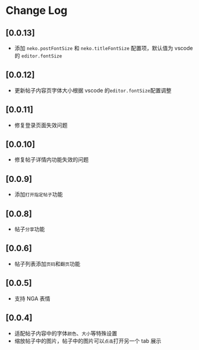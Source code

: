 # Change Log

## [0.0.13]

- 添加 `neko.postFontSize` 和 `neko.titleFontSize` 配置项，默认值为 vscode 的 `editor.fontSize`

## [0.0.12]

- 更新帖子内容页字体大小根据 vscode 的`editor.fontSize`配置调整

## [0.0.11]

- 修复登录页面失效问题

## [0.0.10]

- 修复帖子详情内功能失效的问题

## [0.0.9]

- 添加`打开指定帖子`功能

## [0.0.8]

- 帖子`分享`功能

## [0.0.6]

- 帖子列表添加`页码`和`翻页`功能

## [0.0.5]

- 支持 NGA 表情

## [0.0.4]

- 适配帖子内容中的字体`颜色`、`大小`等特殊设置
- 缩放帖子中的图片，帖子中的图片可以`点击`打开另一个 tab 展示
